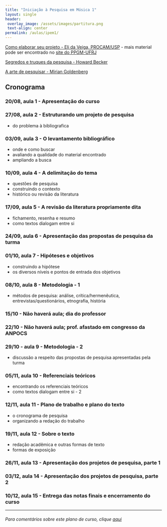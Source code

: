 ```yaml
---
title: "Iniciação à Pesquisa em Música 1"
layout: single
header:
 overlay_image: /assets/images/partitura.png
 text-align: center
permalink: /aulas/ipem1/
---
```


[Como elaborar seu projeto - Eli da Veiga, PROCAM/USP](https://ppgmufrj.files.wordpress.com/2016/06/como-elaborar-seu-projeto.pdf)
    - mais material pode ser encontrado no [site do PPGM-UFRJ](https://ppgm.musica.ufrj.br/formularios-e-modelos/)

[Segredos e truques da pesquisa - Howard Becker](https://drive.google.com/file/d/0B1yjDy01svPDQ3R3NDltckota2s/view?usp=sharing)

[A arte de pesquisar - Mirian Goldenberg](https://drive.google.com/file/d/0B1yjDy01svPDWVJGbzltNFM3dWs/view?usp=sharing)

## Cronograma

### 20/08, aula 1 - Apresentação do curso

### 27/08, aula 2 - Estruturando um projeto de pesquisa
- do problema à bibliografica

### 03/09, aula 3 - O levantamento bibliográfico
- onde e como buscar
- avaliando a qualidade do material encontrado
- ampliando a busca

### 10/09, aula 4 - A delimitação do tema
- questões de pesquisa
- construindo o contexto
- histórico ou revisão da literatura
 
### 17/09, aula 5 - A revisão da literatura propriamente dita
- fichamento, resenha e resumo
- como textos dialogam entre si

### 24/09, aula 6 - Apresentação das propostas de pesquisa da turma

### 01/10, aula 7 - Hipóteses e objetivos
- construindo a hipótese
- os diversos níveis e pontos de entrada dos objetivos

### 08/10, aula 8 - Metodologia - 1
- métodos de pesquisa: análise, crítica/hermenêutica, entrevistas/questionários, etnografia, história 

### 15/10 - Não haverá aula; dia do professor

### 22/10 - Não haverá aula; prof. afastado em congresso da ANPOCS

### 29/10 - aula 9 - Metodologia - 2
- discussão a respeito das propostas de pesquisa apresentadas pela turma

### 05/11, aula 10 - Referenciais teóricos
- encontrando os referenciais teóricos
- como textos dialogam entre si - 2

### 12/11, aula 11 - Plano de trabalho e plano do texto
- o cronograma de pesquisa
- organizando a redação do trabalho

### 19/11, aula 12 - Sobre o texto
- redação acadêmica e outras formas de texto
- formas de exposição

### 26/11, aula 13 - Apresentação dos projetos de pesquisa, parte 1

### 03/12, aula 14 - Apresentação dos projetos de pesquisa, parte 2

### 10/12, aula 15 - Entrega das notas finais e encerramento do curso

---
###### Para comentários sobre este plano de curso, clique [aqui](https://github.com/fredmbarros/planosDeCurso)